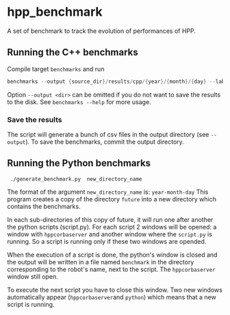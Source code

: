 # hpp_benchmark

A set of benchmark to track the evolution of performances of HPP.

## Running the C++ benchmarks

Compile target `benchmarks` and run
```cpp
benchmarks --output {source_dir}/results/cpp/{year}/{month}/{day} --label <version>
```
Option `--output <dir>` can be omitted if you do not want to save the results to the disk.
See `benchmarks --help` for more usage.

### Save the results
The script will generate a bunch of csv files in the output directory (see `--output`).
To save the benchmarks, commit the output directory.

## Running the Python benchmarks
```
 ./generate_benchmark.py  new_directory_name
```

The format of the argument `new_directory_name` is: `year-month-day`
This program creates a copy of the directory `future` into a new directory which contains the benchmarks.

In each sub-directories of this copy of future, it will run one after another the python scripts (script.py). For each script 2 windows will be opened: a window with `hppcorbaserver` and another window where the `script.py` is running. So a script is running only if these two windows are opended.

When the execution of a script is done, the python's window is closed and the output will be written in a file named `benchmark` in the directory corresponding to the robot's name, next to the script. The `hppcorbaserver` window still open.

To execute the next script you have to close this window. Two new windows automatically appear (`hppcorbaserver`and `python`) which means that a new script is running.
